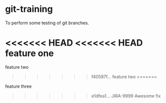 # git-training
To perform some testing of git branches.

<<<<<<< HEAD
<<<<<<< HEAD
feature one
=======
feature two
>>>>>>> f40597f... feature two
=======

feature three

>>>>>>> e1dfea1... JIRA-9999 Awesome fix
